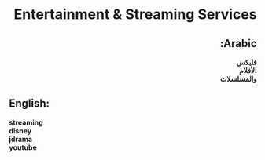 <div dir="rtl">

# **Entertainment & Streaming Services**

## **Arabic**:

**فليكس**  
**الأفلام**  
**والمسلسلات**

</div>

## **English**:

**streaming**  
**disney**  
**jdrama**  
**youtube**